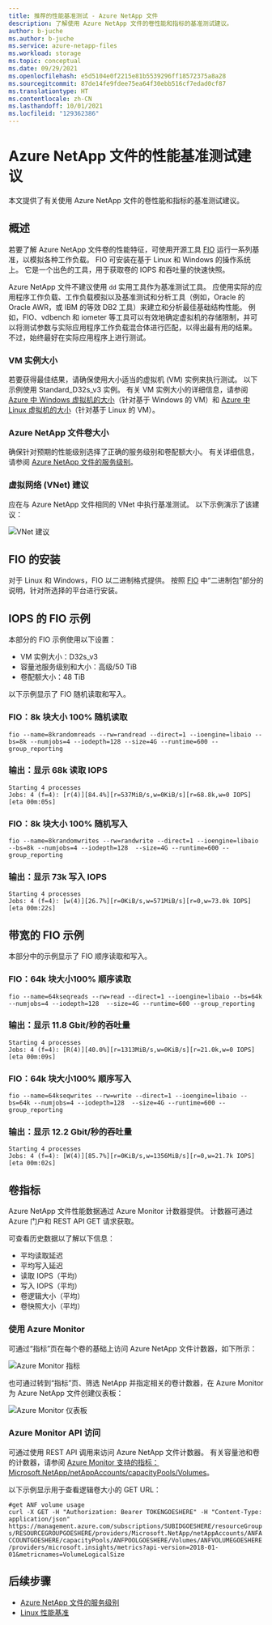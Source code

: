 ```yaml
---
title: 推荐的性能基准测试 - Azure NetApp 文件
description: 了解使用 Azure NetApp 文件的卷性能和指标的基准测试建议。
author: b-juche
ms.author: b-juche
ms.service: azure-netapp-files
ms.workload: storage
ms.topic: conceptual
ms.date: 09/29/2021
ms.openlocfilehash: e5d5104e0f2215e81b5539296ff18572375a8a28
ms.sourcegitcommit: 87de14fe9fdee75ea64f30ebb516cf7edad0cf87
ms.translationtype: HT
ms.contentlocale: zh-CN
ms.lasthandoff: 10/01/2021
ms.locfileid: "129362386"
---
```

# <a name="performance-benchmark-test-recommendations-for-azure-netapp-files"></a>Azure NetApp 文件的性能基准测试建议

本文提供了有关使用 Azure NetApp 文件的卷性能和指标的基准测试建议。

## <a name="overview"></a>概述

若要了解 Azure NetApp 文件卷的性能特征，可使用开源工具 [FIO](https://github.com/axboe/fio) 运行一系列基准，以模拟各种工作负载。 FIO 可安装在基于 Linux 和 Windows 的操作系统上。  它是一个出色的工具，用于获取卷的 IOPS 和吞吐量的快速快照。

Azure NetApp 文件不建议使用 `dd` 实用工具作为基准测试工具。 应使用实际的应用程序工作负载、工作负载模拟以及基准测试和分析工具（例如，Oracle 的 Oracle AWR，或 IBM 的等效 DB2 工具）来建立和分析最佳基础结构性能。 例如，FIO、vdbench 和 iometer 等工具可以有效地确定虚拟机的存储限制，并可以将测试参数与实际应用程序工作负载混合体进行匹配，以得出最有用的结果。 不过，始终最好在实际应用程序上进行测试。  

### <a name="vm-instance-sizing"></a>VM 实例大小

若要获得最佳结果，请确保使用大小适当的虚拟机 (VM) 实例来执行测试。 以下示例使用 Standard_D32s_v3 实例。 有关 VM 实例大小的详细信息，请参阅 [Azure 中 Windows 虚拟机的大小](../virtual-machines/sizes.md?toc=%2fazure%2fvirtual-network%2ftoc.json)（针对基于 Windows 的 VM）和 [Azure 中 Linux 虚拟机的大小](../virtual-machines/sizes.md?toc=%2fazure%2fvirtual-machines%2flinux%2ftoc.json)（针对基于 Linux 的 VM）。

### <a name="azure-netapp-files-volume-sizing"></a>Azure NetApp 文件卷大小

确保针对预期的性能级别选择了正确的服务级别和卷配额大小。 有关详细信息，请参阅 [Azure NetApp 文件的服务级别](azure-netapp-files-service-levels.md)。

### <a name="virtual-network-vnet-recommendations"></a>虚拟网络 (VNet) 建议

应在与 Azure NetApp 文件相同的 VNet 中执行基准测试。 以下示例演示了该建议：

![VNet 建议](../media/azure-netapp-files/azure-netapp-files-benchmark-testing-vnet.png)

## <a name="installation-of-fio"></a>FIO 的安装

对于 Linux 和 Windows，FIO 以二进制格式提供。 按照 [FIO](https://github.com/axboe/fio) 中“二进制包”部分的说明，针对所选择的平台进行安装。

## <a name="fio-examples-for-iops"></a>IOPS 的 FIO 示例 

本部分的 FIO 示例使用以下设置：
* VM 实例大小：D32s_v3
* 容量池服务级别和大小：高级/50 TiB
* 卷配额大小：48 TiB

以下示例显示了 FIO 随机读取和写入。

### <a name="fio-8k-block-size-100-random-reads"></a>FIO：8k 块大小 100% 随机读取

`fio --name=8krandomreads --rw=randread --direct=1 --ioengine=libaio --bs=8k --numjobs=4 --iodepth=128 --size=4G --runtime=600 --group_reporting`

### <a name="output-68k-read-iops-displayed"></a>输出：显示 68k 读取 IOPS

`Starting 4 processes`  
`Jobs: 4 (f=4): [r(4)][84.4%][r=537MiB/s,w=0KiB/s][r=68.8k,w=0 IOPS][eta 00m:05s]`

### <a name="fio-8k-block-size-100-random-writes"></a>FIO：8k 块大小 100% 随机写入

`fio --name=8krandomwrites --rw=randwrite --direct=1 --ioengine=libaio --bs=8k --numjobs=4 --iodepth=128  --size=4G --runtime=600 --group_reporting`

### <a name="output-73k-write-iops-displayed"></a>输出：显示 73k 写入 IOPS

`Starting 4 processes`  
`Jobs: 4 (f=4): [w(4)][26.7%][r=0KiB/s,w=571MiB/s][r=0,w=73.0k IOPS][eta 00m:22s]`

## <a name="fio-examples-for-bandwidth"></a>带宽的 FIO 示例

本部分中的示例显示了 FIO 顺序读取和写入。

### <a name="fio-64k-block-size-100-sequential-reads"></a>FIO：64k 块大小100% 顺序读取

`fio --name=64kseqreads --rw=read --direct=1 --ioengine=libaio --bs=64k --numjobs=4 --iodepth=128  --size=4G --runtime=600 --group_reporting`

### <a name="output-118-gbits-throughput-displayed"></a>输出：显示 11.8 Gbit/秒的吞吐量

`Starting 4 processes`  
`Jobs: 4 (f=4): [R(4)][40.0%][r=1313MiB/s,w=0KiB/s][r=21.0k,w=0 IOPS][eta 00m:09s]`

### <a name="fio-64k-block-size-100-sequential-writes"></a>FIO：64k 块大小100% 顺序写入

`fio --name=64kseqwrites --rw=write --direct=1 --ioengine=libaio --bs=64k --numjobs=4 --iodepth=128  --size=4G --runtime=600 --group_reporting`

### <a name="output-122-gbits-throughput-displayed"></a>输出：显示 12.2 Gbit/秒的吞吐量

`Starting 4 processes`  
`Jobs: 4 (f=4): [W(4)][85.7%][r=0KiB/s,w=1356MiB/s][r=0,w=21.7k IOPS][eta 00m:02s]`

## <a name="volume-metrics"></a>卷指标

Azure NetApp 文件性能数据通过 Azure Monitor 计数器提供。 计数器可通过 Azure 门户和 REST API GET 请求获取。 

可查看历史数据以了解以下信息：
* 平均读取延迟 
* 平均写入延迟 
* 读取 IOPS（平均）
* 写入 IOPS（平均）
* 卷逻辑大小（平均）
* 卷快照大小（平均）

### <a name="using-azure-monitor"></a>使用 Azure Monitor 

可通过“指标”页在每个卷的基础上访问 Azure NetApp 文件计数器，如下所示：

![Azure Monitor 指标](../media/azure-netapp-files/azure-netapp-files-benchmark-monitor-metrics.png)

也可通过转到“指标”页、筛选 NetApp 并指定相关的卷计数器，在 Azure Monitor 为 Azure NetApp 文件创建仪表板： 

![Azure Monitor 仪表板](../media/azure-netapp-files/azure-netapp-files-benchmark-monitor-dashboard.png)

### <a name="azure-monitor-api-access"></a>Azure Monitor API 访问

可通过使用 REST API 调用来访问 Azure NetApp 文件计数器。 有关容量池和卷的计数器，请参阅 [Azure Monitor 支持的指标：Microsoft.NetApp/netAppAccounts/capacityPools/Volumes](../azure-monitor/essentials/metrics-supported.md#microsoftnetappnetappaccountscapacitypoolsvolumes)。

以下示例显示用于查看逻辑卷大小的 GET URL：

`#get ANF volume usage`  
`curl -X GET -H "Authorization: Bearer TOKENGOESHERE" -H "Content-Type: application/json" https://management.azure.com/subscriptions/SUBIDGOESHERE/resourceGroups/RESOURCEGROUPGOESHERE/providers/Microsoft.NetApp/netAppAccounts/ANFACCOUNTGOESHERE/capacityPools/ANFPOOLGOESHERE/Volumes/ANFVOLUMEGOESHERE/providers/microsoft.insights/metrics?api-version=2018-01-01&metricnames=VolumeLogicalSize`


## <a name="next-steps"></a>后续步骤

- [Azure NetApp 文件的服务级别](azure-netapp-files-service-levels.md)
- [Linux 性能基准](performance-benchmarks-linux.md)
